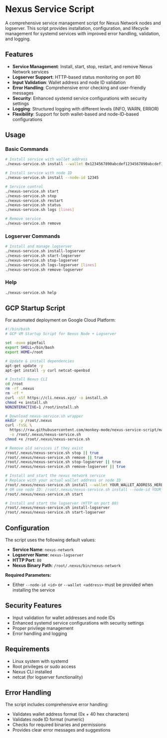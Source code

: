 # Nexus Service Script

A comprehensive service management script for Nexus Network nodes and logserver. This script provides installation, configuration, and lifecycle management for systemd services with improved error handling, validation, and logging.

## Features

- **Service Management**: Install, start, stop, restart, and remove Nexus Network services
- **Logserver Support**: HTTP-based status monitoring on port 80
- **Input Validation**: Wallet address and node ID validation
- **Error Handling**: Comprehensive error checking and user-friendly messages
- **Security**: Enhanced systemd service configurations with security settings
- **Logging**: Structured logging with different levels (INFO, WARN, ERROR)
- **Flexibility**: Support for both wallet-based and node-ID-based configurations

## Usage

### Basic Commands

```bash
# Install service with wallet address
./nexus-service.sh install --wallet 0x1234567890abcdef1234567890abcdef12345678

# Install service with node ID
./nexus-service.sh install --node-id 12345

# Service control
./nexus-service.sh start
./nexus-service.sh stop
./nexus-service.sh restart
./nexus-service.sh status
./nexus-service.sh logs [lines]

# Remove service
./nexus-service.sh remove
```

### Logserver Commands

```bash
# Install and manage logserver
./nexus-service.sh install-logserver
./nexus-service.sh start-logserver
./nexus-service.sh stop-logserver
./nexus-service.sh logs-logserver [lines]
./nexus-service.sh remove-logserver
```

### Help

```bash
./nexus-service.sh help
```

## GCP Startup Script

For automated deployment on Google Cloud Platform:

```bash
#!/bin/bash
# GCP VM Startup Script for Nexus Node + Logserver

set -euxo pipefail
export SHELL=/bin/bash
export HOME=/root

# Update & install dependencies
apt-get update -y
apt-get install -y curl netcat-openbsd

# Install Nexus CLI
cd /root
rm -rf .nexus
rm -rf *
curl -sSf https://cli.nexus.xyz/ -o install.sh
chmod +x install.sh
NONINTERACTIVE=1 /root/install.sh

# Download nexus-service.sh wrapper
mkdir -p /root/.nexus
curl -fsSL \
  https://raw.githubusercontent.com/monkey-mode/nexus-service-script/main/nexus-service.sh \
  -o /root/.nexus/nexus-service.sh
chmod +x /root/.nexus/nexus-service.sh

# Remove old services if they exist
/root/.nexus/nexus-service.sh stop || true
/root/.nexus/nexus-service.sh remove || true
/root/.nexus/nexus-service.sh stop-logserver || true
/root/.nexus/nexus-service.sh remove-logserver || true

# Install and start the nexus network service
# Replace with your actual wallet address or node ID
/root/.nexus/nexus-service.sh install --wallet YOUR_WALLET_ADDRESS_HERE
# OR use node ID: /root/.nexus/nexus-service.sh install --node-id YOUR_NODE_ID_HERE
/root/.nexus/nexus-service.sh start

# Install and start the logserver (HTTP on port 80)
/root/.nexus/nexus-service.sh install-logserver
/root/.nexus/nexus-service.sh start-logserver
```

## Configuration

The script uses the following default values:

- **Service Name**: `nexus-network`
- **Logserver Name**: `nexus-logserver`
- **HTTP Port**: `80`
- **Nexus Binary Path**: `/root/.nexus/bin/nexus-network`

**Required Parameters:**
- Either `--node-id <id>` or `--wallet <address>` must be provided when installing the service

## Security Features

- Input validation for wallet addresses and node IDs
- Enhanced systemd service configurations with security settings
- Proper privilege management
- Error handling and logging

## Requirements

- Linux system with systemd
- Root privileges or sudo access
- Nexus CLI installed
- netcat (for logserver functionality)

## Error Handling

The script includes comprehensive error handling:
- Validates wallet address format (0x + 40 hex characters)
- Validates node ID format (numeric)
- Checks for required binaries and permissions
- Provides clear error messages and suggestions